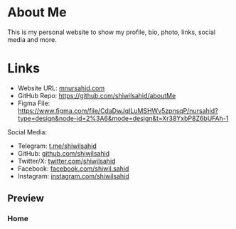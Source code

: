 # About Me

This is my personal website to show my profile, bio, photo, links, social media and more.

# Links

- Website URL: [mnursahid.com](https://mnursahid.com)
- GitHub Repo: https://github.com/shiwilsahid/aboutMe
- Figma File: https://www.figma.com/file/CdaDwJqILuMSHWv5zpnsqP/nursahid?type=design&node-id=2%3A6&mode=design&t=Xr38YxbP8Z6bUFAh-1

Social Media:

- Telegram: [t.me/shiwilsahid](https://t.me/shiwilsahid)
- GitHub: [github.com/shiwilsahid](https://github.com/shiwilsahid)
- Twitter/X: [twitter.com/shiwilsahid](https://twitter.com/shiwilsahid)
- Facebook: [facebook.com/shiwil.sahid](https://facebook.com/shiwil.sahid)
- Instagram: [instagram.com/shiwilsahid](https://instagram.com/shiwilsahid)

## Preview

### Home
